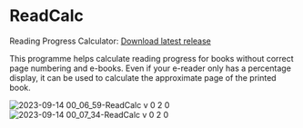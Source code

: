 # ReadCalc
Reading Progress Calculator: [Download latest release](https://github.com/Alsweider/ReadCalc/releases/latest)

This programme helps calculate reading progress for books without correct page numbering and e-books.
Even if your e-reader only has a percentage display, it can be used to calculate the approximate 
page of the printed book.

![2023-09-14 00_06_59-ReadCalc v 0 2 0](https://github.com/Alsweider/ReadCalc/assets/30653982/b83ef13d-1975-4fa0-9b25-aaf62ed378bb)
![2023-09-14 00_07_34-ReadCalc v 0 2 0](https://github.com/Alsweider/ReadCalc/assets/30653982/17e3139d-576e-48fe-9ece-d4c7278547bd)
